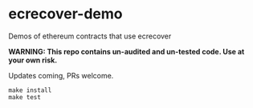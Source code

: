 # ecrecover-demo
Demos of ethereum contracts that use ecrecover

**WARNING: This repo contains un-audited and un-tested code. Use at your own risk.**

Updates coming, PRs welcome.

```
make install
make test
```